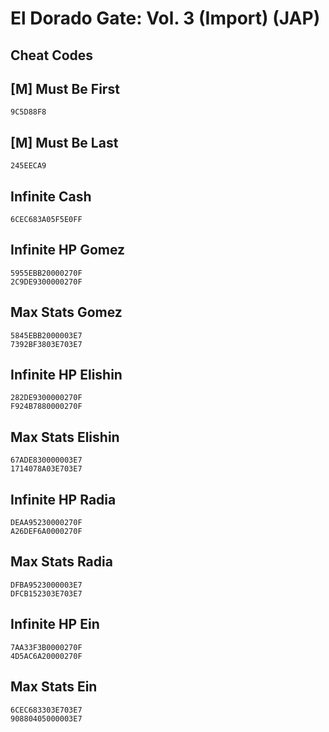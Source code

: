 # El Dorado Gate: Vol. 3 (Import) (JAP)

## Cheat Codes

## [M] Must Be First

```
9C5D88F8

```

## [M] Must Be Last

```
245EECA9

```

## Infinite Cash

```
6CEC683A05F5E0FF

```

## Infinite HP Gomez

```
5955EBB20000270F
2C9DE9300000270F

```

## Max Stats Gomez

```
5845EBB2000003E7
7392BF3803E703E7

```

## Infinite HP Elishin

```
282DE9300000270F
F924B7880000270F

```

## Max Stats Elishin

```
67ADE830000003E7
1714078A03E703E7

```

## Infinite HP Radia

```
DEAA95230000270F
A26DEF6A0000270F

```

## Max Stats Radia

```
DFBA9523000003E7
DFCB152303E703E7

```

## Infinite HP Ein

```
7AA33F3B0000270F
4D5AC6A20000270F

```

## Max Stats Ein

```
6CEC683303E703E7
90880405000003E7

```

